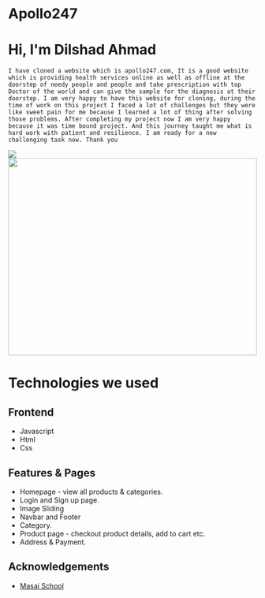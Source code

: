 # Apollo247

# Hi, I'm Dilshad Ahmad
`I have cloned a website which is apollo247.com, It is a good website which is providing health services online as well as offline at the doorstep of needy people and people and take prescription with top Doctor of the world and can give the sample for the diagnosis at their doorstep. I am very happy to have this website for cloning, during the time of work on this project I faced a lot of challenges but they were like sweet pain for me because I learned a lot of thing after solving those problems. After completing my project now I am very happy because it was time bound project. And this journey taught me what is hard work with patient and resilience. I am ready for a new challenging task now. Thank you`
<!-- <img> ![Apollo 247 logo](https://newassets.apollo247.com/images/ic_logo.png) </img>
![Apollo 247](https://newassets.apollo247.com/images/img-doctors@1x.jpg) -->


<img src="https://newassets.apollo247.com/images/ic_logo.png"/>
<img width="100%" height="400px" src="https://newassets.apollo247.com/images/img-doctors@1x.jpg">


# [](https://github.com/shivamongit/MyGlamm_backend_clone#technologies-we-used)Technologies we used

## [](https://github.com/shivamongit/MyGlamm_backend_clone.git#frontend)Frontend

-   Javascript
-   Html
-   Css

## [](https://github.com/shivamongit/MyGlamm_backend_clone.git#features--pages)Features & Pages

-   Homepage - view all products & categories.
-   Login and Sign up page.
-   Image Sliding
-   Navbar and Footer
-   Category.
-   Product page - checkout product details, add to cart etc.
-   Address & Payment.

## [](https://github.com/shivamongit/MyGlamm_backend_clone.git#acknowledgements)Acknowledgements

-   [Masai School](https://masaischool.com/)
